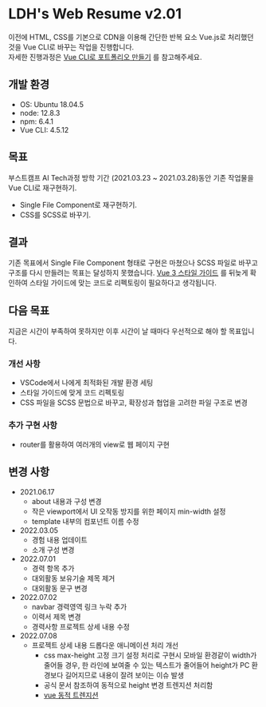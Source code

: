 # LDH's Web Resume v2.01
이전에 HTML, CSS를 기본으로 CDN을 이용해 간단한 반복 요소 Vue.js로 처리했던 것을 Vue CLI로 바꾸는 작업을 진행합니다.    
자세한 진행과정은 [Vue CLI로 포트폴리오 만들기](https://www.notion.so/Vue-CLI-0c27d6c471004814b85a1ad9e83b86b2) 를 참고해주세요.

## 개발 환경
- OS: Ubuntu 18.04.5
- node: 12.8.3
- npm: 6.4.1
- Vue CLI: 4.5.12

## 목표
부스트캠프 AI Tech과정 방학 기간 (2021.03.23 ~ 2021.03.28)동안 기존 작업물을 Vue CLI로 재구현하기.

- Single File Component로 재구현하기.
- CSS를 SCSS로 바꾸기.

## 결과
기존 목표에서 Single File Component 형태로 구현은 마쳤으나 SCSS 파일로 바꾸고 구조를 다시 만들려는 목표는 달성하지 못했습니다. [Vue 3 스타일 가이드](https://v3.vuejs-korea.org/style-guide/) 를 뒤늦게 확인하여 스타일 가이드에 맞는 코드로 리펙토링이 필요하다고 생각됩니다.

## 다음 목표
지금은 시간이 부족하여 못하지만 이후 시간이 날 때마다 우선적으로 해야 할 목표입니다.

### 개선 사항
- VSCode에서 나에게 최적화된 개발 환경 세팅
- 스타일 가이드에 맞게 코드 리펙토링
- CSS 파일을 SCSS 문법으로 바꾸고, 확장성과 협업을 고려한 파일 구조로 변경

### 추가 구현 사항
- router를 활용하여 여러개의 view로 웹 페이지 구현

## 변경 사항
- 2021.06.17
    - about 내용과 구성 변경
    - 작은 viewport에서 UI 오작동 방지를 위한 페이지 min-width 설정
    - template 내부의 컴포넌트 이름 수정
- 2022.03.05
    - 경험 내용 업데이트
    - 소개 구성 변경
- 2022.07.01
    - 경력 항목 추가
    - 대외활동 보유기술 제목 제거
    - 대외활동 문구 변경
- 2022.07.02
    - navbar 경력영역 링크 누락 추가
    - 이력서 제목 변경
    - 경력사항 프로젝트 상세 내용 수정
- 2022.07.08
    - 프로젝트 상세 내용 드롭다운 애니메이션 처리 개선
        - css max-height 고정 크기 설정 처리로 구현시 모바일 환경같이 width가 줄어들 경우, 한 라인에 보여줄 수 있는 텍스트가 줄어들어 height가 PC 환경보다 길어지므로 내용이 잘려 보이는 이슈 발생
        - 공식 문서 참조하여 동적으로 height 변경 트렌지션 처리함
        - [vue 동적 트렌지션](https://v3.ko.vuejs.org/guide/transitions-list.html#%E1%84%83%E1%85%A9%E1%86%BC%E1%84%8C%E1%85%A5%E1%86%A8-%E1%84%90%E1%85%B3%E1%84%85%E1%85%A2%E1%86%AB%E1%84%8C%E1%85%B5%E1%84%89%E1%85%A7%E1%86%AB)